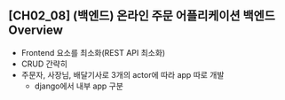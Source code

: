 ## [CH02_08] (백엔드) 온라인 주문 어플리케이션 백엔드 Overview
- Frontend 요소를 최소화(REST API 최소화)
- CRUD 간략히
- 주문자, 사장님, 배달기사로 3개의 actor에 따라 app 따로 개발
  - django에서 내부 app 구분